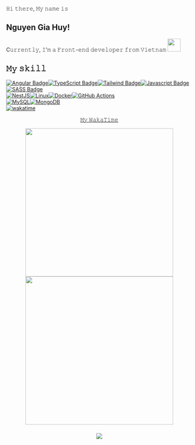 𝙷𝚒 𝚝𝚑𝚎𝚛𝚎, 𝙼𝚢 𝚗𝚊𝚖𝚎 𝚒𝚜 

## Nguyen Gia Huy!
<p>C𝚞𝚛𝚛𝚎𝚗𝚝𝚕𝚢, 𝙸'𝚖 𝚊 𝙵𝚛𝚘𝚗𝚝-𝚎𝚗𝚍 𝚍𝚎𝚟𝚎𝚕𝚘𝚙𝚎𝚛 𝚏𝚛𝚘𝚖 𝚅𝚒𝚎𝚝𝚗𝚊𝚖 <img width="35" src="https://1.bp.blogspot.com/-PB1l0aJwXmA/YEpAVjiVM1I/AAAAAAAA5JI/flVFLSBlMOAAH0WvN-oKZmJRRixnouqvQCLcBGAsYHQ/s0/Flag_of_Vietnam.gif"/></p>

## 𝙼𝚢 𝚜𝚔𝚒𝚕𝚕

[![Angular Badge](https://img.shields.io/badge/Angular-DD0031?style=for-the-badge&logo=angular&logoColor=white)](#)[![TypeScript Badge](https://img.shields.io/badge/TypeScript-007ACC?style=for-the-badge&logo=typescript&logoColor=white)](#)[![Tailwind Badge](https://img.shields.io/badge/Tailwind_CSS-38B2AC?style=for-the-badge&logo=tailwind-css&logoColor=white)](#)[![Javascript Badge](https://img.shields.io/badge/JavaScript-F7DF1E?style=for-the-badge&logo=javascript&logoColor=black)](#)[![SASS Badge](https://img.shields.io/badge/Sass-CC6699?style=for-the-badge&logo=sass&logoColor=white)](#)
<br />
[![NestJS](https://img.shields.io/badge/nestjs-%23E0234E.svg?style=for-the-badge&logo=nestjs&logoColor=white)](#)[![Linux](https://img.shields.io/badge/Linux-FCC624?style=for-the-badge&logo=linux&logoColor=black)](#)[![Docker](https://img.shields.io/badge/docker-%230db7ed.svg?style=for-the-badge&logo=docker&logoColor=white)](#)[![GitHub Actions](https://img.shields.io/badge/github%20actions-%232671E5.svg?style=for-the-badge&logo=githubactions&logoColor=white)](#)
<br />
[![MySQL](https://img.shields.io/badge/mysql-%2300f.svg?style=for-the-badge&logo=mysql&logoColor=white)](#)[![MongoDB](https://img.shields.io/badge/MongoDB-%234ea94b.svg?style=for-the-badge&logo=mongodb&logoColor=white)](#)
<br />
[![wakatime](https://wakatime.com/badge/user/7dfffda2-e19b-4623-ac69-1e03a88afab8.svg)](https://wakatime.com/@wawahuy)
<p align=center>
      <a href='https://wakatime.com/@wawahuy' target='_blank'>𝙼𝚢 𝚆𝚊𝚔𝚊𝚃𝚒𝚖𝚎</a>
</p>

<div align="center">
<img src = "https://github-readme-stats.vercel.app/api?username=wawahuy&show_icons=true&theme=bear" width = 400>
<img src = "https://github-readme-streak-stats.herokuapp.com?user=wawahuy&theme=light&hide_border=true" width = 400>
</div>
<h3 align=center>        
<img src="https://visitor-badge.glitch.me/badge?page_id=wawahuy.wawahuy" />
</h3>
